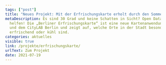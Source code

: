 ```yaml
---
tags: ["post"]
title: "Neues Projekt: Mit der Erfrischungskarte erholt durch den Sommer"
metaDescription: Es sind 30 Grad und keine Schatten in Sicht? Open Data kann
  helfen! Die „Berliner Erfrischungskarte“ ist eine neue Kartenanwendung von uns
  und dem CityLAB Berlin und zeigt auf, welche Orte in der Stadt besonders
  erfrischend oder kühl sind.
categories: aktuelles
visible: true
link: /projekte/erfrischungskarte/
urlText: Zum Projekt
date: 2021-07-19
---
```

